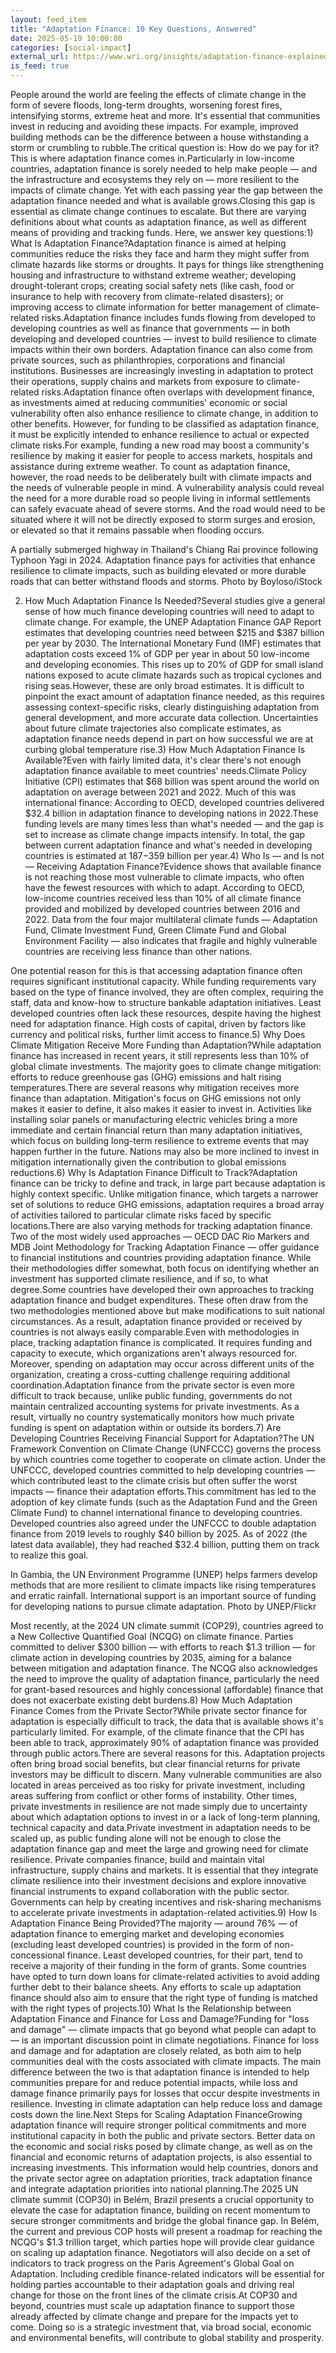 ```yaml
---
layout: feed_item
title: "Adaptation Finance: 10 Key Questions, Answered"
date: 2025-05-19 10:00:00
categories: [social-impact]
external_url: https://www.wri.org/insights/adaptation-finance-explained
is_feed: true
---
```


People around the world are feeling the effects of climate change in the form of severe floods, long-term droughts, worsening forest fires, intensifying storms, extreme heat and more. It's essential that communities invest in reducing and avoiding these impacts. For example, improved building methods can be the difference between a house withstanding a storm or crumbling to rubble.The critical question is: How do we pay for it?This is where adaptation finance comes in.Particularly in low-income countries, adaptation finance is sorely needed to help make people — and the infrastructure and ecosystems they rely on — more resilient to the impacts of climate change. Yet with each passing year the gap between the adaptation finance needed and what is available grows.Closing this gap is essential as climate change continues to escalate. But there are varying definitions about what counts as adaptation finance, as well as different means of providing and tracking funds. Here, we answer key questions:1) What Is Adaptation Finance?Adaptation finance is aimed at helping communities reduce the risks they face and harm they might suffer from climate hazards like storms or droughts. It pays for things like strengthening housing and infrastructure to withstand extreme weather; developing drought-tolerant crops; creating social safety nets (like cash, food or insurance to help with recovery from climate-related disasters); or improving access to climate information for better management of climate-related risks.Adaptation finance includes funds flowing from developed to developing countries as well as finance that governments — in both developing and developed countries — invest to build resilience to climate impacts within their own borders. Adaptation finance can also come from private sources, such as philanthropies, corporations and financial institutions. Businesses are increasingly investing in adaptation to protect their operations, supply chains and markets from exposure to climate-related risks.Adaptation finance often overlaps with development finance, as investments aimed at reducing communities' economic or social vulnerability often also enhance resilience to climate change, in addition to other benefits. However, for funding to be classified as adaptation finance, it must be explicitly intended to enhance resilience to actual or expected climate risks.For example, funding a new road may boost a community's resilience by making it easier for people to access markets, hospitals and assistance during extreme weather. To count as adaptation finance, however, the road needs to be deliberately built with climate impacts and the needs of vulnerable people in mind. A vulnerability analysis could reveal the need for a more durable road so people living in informal settlements can safely evacuate ahead of severe storms. And the road would need to be situated where it will not be directly exposed to storm surges and erosion, or elevated so that it remains passable when flooding occurs.

  
      
                
                  
              
              
              
              
                  

  


      
  

A partially submerged highway in Thailand's Chiang Rai province following Typhoon Yagi in 2024. Adaptation finance pays for activities that enhance resilience to climate impacts, such as building elevated or more durable roads that can better withstand floods and storms. Photo by Boyloso/iStock

2) How Much Adaptation Finance Is Needed?Several studies give a general sense of how much finance developing countries will need to adapt to climate change. For example, the UNEP Adaptation Finance GAP Report estimates that developing countries need between $215 and $387 billion per year by 2030. The International Monetary Fund (IMF) estimates that adaptation costs exceed 1% of GDP per year in about 50 low-income and developing economies. This rises up to 20% of GDP for small island nations exposed to acute climate hazards such as tropical cyclones and rising seas.However, these are only broad estimates. It is difficult to pinpoint the exact amount of adaptation finance needed, as this requires assessing context-specific risks, clearly distinguishing adaptation from general development, and more accurate data collection. Uncertainties about future climate trajectories also complicate estimates, as adaptation finance needs depend in part on how successful we are at curbing global temperature rise.3) How Much Adaptation Finance Is Available?Even with fairly limited data, it's clear there's not enough adaptation finance available to meet countries' needs.Climate Policy Initiative (CPI) estimates that $68 billion was spent around the world on adaptation on average between 2021 and 2022. Much of this was international finance: According to OECD, developed countries delivered $32.4 billion in adaptation finance to developing nations in 2022.These funding levels are many times less than what's needed — and the gap is set to increase as climate change impacts intensify. In total, the gap between current adaptation finance and what's needed in developing countries is estimated at $187-$359 billion per year.4) Who Is — and Is not — Receiving Adaptation Finance?Evidence shows that available finance is not reaching those most vulnerable to climate impacts, who often have the fewest resources with which to adapt. According to OECD, low-income countries received less than 10% of all climate finance provided and mobilized by developed countries between 2016 and 2022. Data from the four major multilateral climate funds — Adaptation Fund, Climate Investment Fund, Green Climate Fund and Global Environment Facility — also indicates that fragile and highly vulnerable countries are receiving less finance than other nations.
  
      
            
      
  
One potential reason for this is that accessing adaptation finance often requires significant institutional capacity. While funding requirements vary based on the type of finance involved, they are often complex, requiring the staff, data and know-how to structure bankable adaptation initiatives. Least developed countries often lack these resources, despite having the highest need for adaptation finance. High costs of capital, driven by factors like currency and political risks, further limit access to finance.5) Why Does Climate Mitigation Receive More Funding than Adaptation?While adaptation finance has increased in recent years, it still represents less than 10% of global climate investments. The majority goes to climate change mitigation: efforts to reduce greenhouse gas (GHG) emissions and halt rising temperatures.There are several reasons why mitigation receives more finance than adaptation. Mitigation's focus on GHG emissions not only makes it easier to define, it also makes it easier to invest in. Activities like installing solar panels or manufacturing electric vehicles bring a more immediate and certain financial return than many adaptation initiatives, which focus on building long-term resilience to extreme events that may happen further in the future. Nations may also be more inclined to invest in mitigation internationally given the contribution to global emissions reductions.6) Why Is Adaptation Finance Difficult to Track?Adaptation finance can be tricky to define and track, in large part because adaptation is highly context specific. Unlike mitigation finance, which targets a narrower set of solutions to reduce GHG emissions, adaptation requires a broad array of activities tailored to particular climate risks faced by specific locations.There are also varying methods for tracking adaptation finance. Two of the most widely used approaches — OECD DAC Rio Markers and MDB Joint Methodology for Tracking Adaptation Finance — offer guidance to financial institutions and countries providing adaptation finance. While their methodologies differ somewhat, both focus on identifying whether an investment has supported climate resilience, and if so, to what degree.Some countries have developed their own approaches to tracking adaptation finance and budget expenditures. These often draw from the two methodologies mentioned above but make modifications to suit national circumstances. As a result, adaptation finance provided or received by countries is not always easily comparable.Even with methodologies in place, tracking adaptation finance is complicated. It requires funding and capacity to execute, which organizations aren't always resourced for. Moreover, spending on adaptation may occur across different units of the organization, creating a cross-cutting challenge requiring additional coordination.Adaptation finance from the private sector is even more difficult to track because, unlike public funding, governments do not maintain centralized accounting systems for private investments. As a result, virtually no country systematically monitors how much private funding is spent on adaptation within or outside its borders.7) Are Developing Countries Receiving Financial Support for Adaptation?The UN Framework Convention on Climate Change (UNFCCC) governs the process by which countries come together to cooperate on climate action. Under the UNFCCC, developed countries committed to help developing countries — which contributed least to the climate crisis but often suffer the worst impacts — finance their adaptation efforts.This commitment has led to the adoption of key climate funds (such as the Adaptation Fund and the Green Climate Fund) to channel international finance to developing countries. Developed countries also agreed under the UNFCCC to double adaptation finance from 2019 levels to roughly $40 billion by 2025. As of 2022 (the latest data available), they had reached $32.4 billion, putting them on track to realize this goal.

  
      
                
                  
              
              
              
              
                  

  


      
  

In Gambia, the UN Environment Programme (UNEP) helps farmers develop methods that are more resilient to climate impacts like rising temperatures and erratic rainfall. International support is an important source of funding for developing nations to pursue climate adaptation. Photo by UNEP/Flickr

Most recently, at the 2024 UN climate summit (COP29), countries agreed to a New Collective Quantified Goal (NCQG) on climate finance. Parties committed to deliver $300 billion — with efforts to reach $1.3 trillion — for climate action in developing countries by 2035, aiming for a balance between mitigation and adaptation finance. The NCQG also acknowledges the need to improve the quality of adaptation finance, particularly the need for grant-based resources and highly concessional (affordable) finance that does not exacerbate existing debt burdens.8) How Much Adaptation Finance Comes from the Private Sector?While private sector finance for adaptation is especially difficult to track, the data that is available shows it's particularly limited. For example, of the climate finance that the CPI has been able to track, approximately 90% of adaptation finance was provided through public actors.There are several reasons for this. Adaptation projects often bring broad social benefits, but clear financial returns for private investors may be difficult to discern. Many vulnerable communities are also located in areas perceived as too risky for private investment, including areas suffering from conflict or other forms of instability. Other times, private investments in resilience are not made simply due to uncertainty about which adaptation options to invest in or a lack of long-term planning, technical capacity and data.Private investment in adaptation needs to be scaled up, as public funding alone will not be enough to close the adaptation finance gap and meet the large and growing need for climate resilience. Private companies finance, build and maintain vital infrastructure, supply chains and markets. It is essential that they integrate climate resilience into their investment decisions and explore innovative financial instruments to expand collaboration with the public sector. Governments can help by creating incentives and risk-sharing mechanisms to accelerate private investments in adaptation-related activities.9) How Is Adaptation Finance Being Provided?The majority — around 76% — of adaptation finance to emerging market and developing economies (excluding least developed countries) is provided in the form of non-concessional finance. Least developed countries, for their part, tend to receive a majority of their funding in the form of grants. Some countries have opted to turn down loans for climate-related activities to avoid adding further debt to their balance sheets. Any efforts to scale up adaptation finance should also aim to ensure that the right type of funding is matched with the right types of projects.10) What Is the Relationship between Adaptation Finance and Finance for Loss and Damage?Funding for \"loss and damage\" — climate impacts that go beyond what people can adapt to — is an important discussion point in climate negotiations. Finance for loss and damage and for adaptation are closely related, as both aim to help communities deal with the costs associated with climate impacts. The main difference between the two is that adaptation finance is intended to help communities prepare for and reduce potential impacts, while loss and damage finance primarily pays for losses that occur despite investments in resilience. Investing in climate adaptation can help reduce loss and damage costs down the line.Next Steps for Scaling Adaptation FinanceGrowing adaptation finance will require stronger political commitments and more institutional capacity in both the public and private sectors. Better data on the economic and social risks posed by climate change, as well as on the financial and economic returns of adaptation projects, is also essential to increasing investments. This information would help countries, donors and the private sector agree on adaptation priorities, track adaptation finance and integrate adaptation priorities into national planning.The 2025 UN climate summit (COP30) in Belém, Brazil presents a crucial opportunity to elevate the case for adaptation finance, building on recent momentum to secure stronger commitments and bridge the global finance gap. In Belém, the current and previous COP hosts will present a roadmap for reaching the NCQG's $1.3 trillion target, which parties hope will provide clear guidance on scaling up adaptation finance. Negotiators will also decide on a set of indicators to track progress on the Paris Agreement's Global Goal on Adaptation. Including credible finance-related indicators will be essential for holding parties accountable to their adaptation goals and driving real change for those on the front lines of the climate crisis.At COP30 and beyond, countries must scale up adaptation finance to support those already affected by climate change and prepare for the impacts yet to come. Doing so is a strategic investment that, via broad social, economic and environmental benefits, will contribute to global stability and prosperity.
